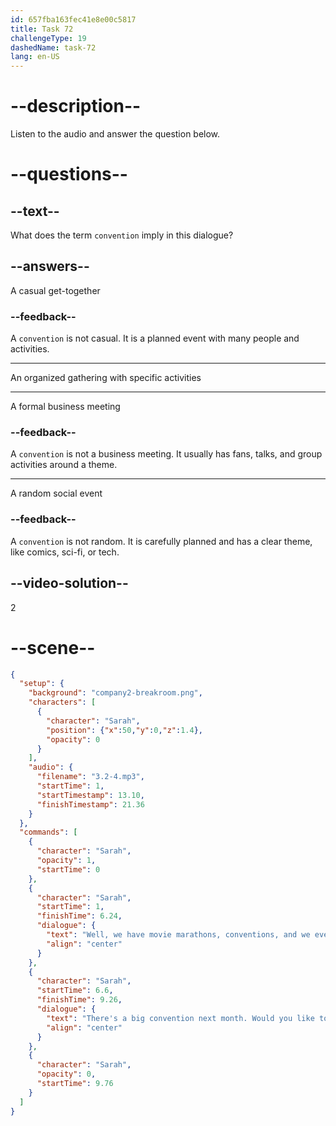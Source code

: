 ```yaml
---
id: 657fba163fec41e8e00c5817
title: Task 72
challengeType: 19
dashedName: task-72
lang: en-US
---
```


<!-- (Audio) Sarah: Well, we have movie marathons, conventions, and we even play some movie-related video games together. There's a big convention next month. Would you like to come? -->

# --description--

Listen to the audio and answer the question below.

# --questions--

## --text--

What does the term `convention` imply in this dialogue?

## --answers--

A casual get-together

### --feedback--

A `convention` is not casual. It is a planned event with many people and activities.

---

An organized gathering with specific activities

---

A formal business meeting

### --feedback--

A `convention` is not a business meeting. It usually has fans, talks, and group activities around a theme.

---

A random social event

### --feedback--

A `convention` is not random. It is carefully planned and has a clear theme, like comics, sci-fi, or tech.

## --video-solution--

2

# --scene--

```json
{
  "setup": {
    "background": "company2-breakroom.png",
    "characters": [
      {
        "character": "Sarah",
        "position": {"x":50,"y":0,"z":1.4},
        "opacity": 0
      }
    ],
    "audio": {
      "filename": "3.2-4.mp3",
      "startTime": 1,
      "startTimestamp": 13.10,
      "finishTimestamp": 21.36
    }
  },
  "commands": [
    {
      "character": "Sarah",
      "opacity": 1,
      "startTime": 0
    },
    {
      "character": "Sarah",
      "startTime": 1,
      "finishTime": 6.24,
      "dialogue": {
        "text": "Well, we have movie marathons, conventions, and we even play some movie-related video games together.",
        "align": "center"
      }
    },
    {
      "character": "Sarah",
      "startTime": 6.6,
      "finishTime": 9.26,
      "dialogue": {
        "text": "There's a big convention next month. Would you like to come?",
        "align": "center"
      }
    },
    {
      "character": "Sarah",
      "opacity": 0,
      "startTime": 9.76
    }
  ]
}
```
